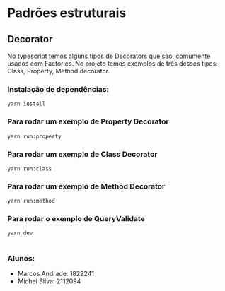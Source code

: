 # Padrões estruturais

## Decorator

No typescript temos alguns tipos de Decorators que são, comumente usados com Factories.
No projeto temos exemplos de três desses tipos: Class, Property, Method decorator.

### Instalação de dependências:

```
yarn install
```

### Para rodar um exemplo de Property Decorator

```
yarn run:property
```

### Para rodar um exemplo de Class Decorator

```
yarn run:class
```

### Para rodar um exemplo de Method Decorator

```
yarn run:method
```

### Para rodar o exemplo de QueryValidate

```
yarn dev
```

#

### Alunos:

-   Marcos Andrade: 1822241
-   Michel Silva: 2112094
